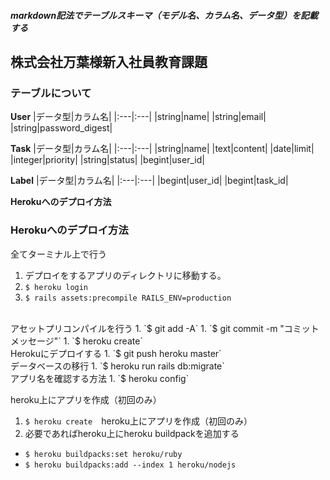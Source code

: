 ##### markdown記法でテーブルスキーマ（モデル名、カラム名、データ型）を記載する
## 株式会社万葉様新入社員教育課題
### テーブルについて
**User**
|データ型|カラム名|
|:---|:---|
|string|name|
|string|email|
|string|password_digest|


**Task**
|データ型|カラム名|
|:---|:---|
|string|name|
|text|content|
|date|limit|
|integer|priority|
|string|status|
|begint|user_id|

**Label**
|データ型|カラム名|
|:---|:---|
|begint|user_id|
|begint|task_id|

**Herokuへのデプロイ方法**
<br>
### Herokuへのデプロイ方法
全てターミナル上で行う
1. デプロイをするアプリのディレクトリに移動する。
1. `$ heroku login`
1. `$ rails assets:precompile RAILS_ENV=production`
<br>
アセットプリコンパイルを行う
1. `$ git add -A`
1. `$ git commit -m "コミットメッセージ"`
1. `$ heroku create`
<br>
Herokuにデプロイする
1. `$ git push heroku master`
<br>
データベースの移行
1. `$ heroku run rails db:migrate`
<br>
アプリ名を確認する方法
1. `$ heroku config`

<br>

heroku上にアプリを作成（初回のみ）
1. `$ heroku create`　heroku上にアプリを作成（初回のみ）
1. 必要であればheroku上にheroku buildpackを追加する<br>
  - `$ heroku buildpacks:set heroku/ruby`
  - `$ heroku buildpacks:add --index 1 heroku/nodejs`